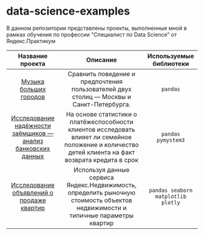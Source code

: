 # data-science-examples

В данном репозитории представлены проекты, выполненные мной в рамках обучения по профессии "Специалист по Data Science" от Яндекс.Практикум

| Название проекта | Описание | Используемые библиотеки |
| :--------------------: | :---------------------: |:---------------------------:|
| [Музыка больших городов](https://github.com/Artem1584/data-science-examples/tree/main/yandex-music) | Сравнить поведение и предпочтения пользователей двух столиц — Москвы и Санкт-Петербурга. | `pandas` |
| [Исследование надёжности заёмщиков — анализ банковских данных](https://github.com/Artem1584/data-science-examples/tree/main/bank_project) | На основе статистики о платёжеспособности клиентов исследовать влияет ли семейное положение и количество детей клиента на факт возврата кредита в срок | `pandas pymystem3`|
| [Исследование объявлений о продаже квартир](https://github.com/Artem1584/data-science-examples/tree/main/real_estate_project)| Используя данные сервиса Яндекс.Недвижимость, определить рыночную стоимость объектов недвижимости и типичные параметры квартир| `pandas seaborn matplotlib plotly`| 
